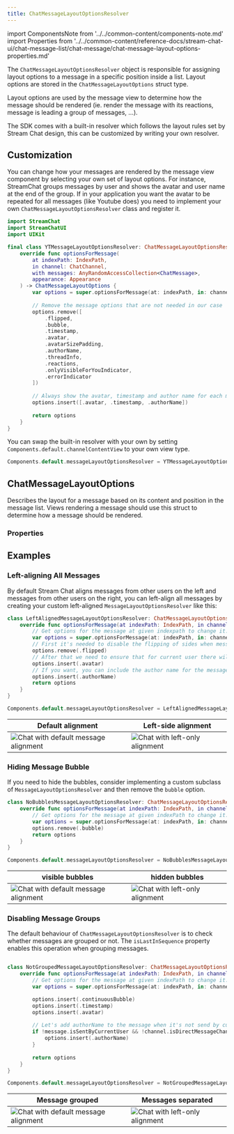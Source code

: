 ```yaml
---
title: ChatMessageLayoutOptionsResolver
---
```


import ComponentsNote from '../../common-content/components-note.md'
import Properties from '../../common-content/reference-docs/stream-chat-ui/chat-message-list/chat-message/chat-message-layout-options-properties.md'

The `ChatMessageLayoutOptionsResolver` object is responsible for assigning layout options to a message in a specific position inside a list. Layout options are stored in the `ChatMessageLayoutOptions` struct type.

Layout options are used by the message view to determine how the message should be rendered (ie. render the message with its reactions, message is leading a group of messages, ...).

The SDK comes with a built-in resolver which follows the layout rules set by Stream Chat design, this can be customized by writing your own resolver.

## Customization

You can change how your messages are rendered by the message view component by selecting your own set of layout options. For instance, StreamChat groups messages by user and shows the avatar and user name at the end of the group. If in your application you want the avatar to be repeated for all messages (like Youtube does) you need to implement your own `ChatMessageLayoutOptionsResolver` class and register it.

```swift
import StreamChat
import StreamChatUI
import UIKit

final class YTMessageLayoutOptionsResolver: ChatMessageLayoutOptionsResolver {
    override func optionsForMessage(
        at indexPath: IndexPath,
        in channel: ChatChannel,
        with messages: AnyRandomAccessCollection<ChatMessage>,
        appearance: Appearance
    ) -> ChatMessageLayoutOptions {
        var options = super.optionsForMessage(at: indexPath, in: channel, with: messages, appearance: appearance)
        
        // Remove the message options that are not needed in our case
        options.remove([
            .flipped,
            .bubble,
            .timestamp,
            .avatar,
            .avatarSizePadding,
            .authorName,
            .threadInfo,
            .reactions,
            .onlyVisibleForYouIndicator,
            .errorIndicator
        ])
        
        // Always show the avatar, timestamp and author name for each message
        options.insert([.avatar, .timestamp, .authorName])
        
        return options
    }
}
```

You can swap the built-in resolver with your own by setting `Components.default.channelContentView` to your own view type.

```swift
Components.default.messageLayoutOptionsResolver = YTMessageLayoutOptionsResolver()
```

<ComponentsNote />

## ChatMessageLayoutOptions

Describes the layout for a message based on its content and position in the message list. Views rendering a message should use this struct to determine how a message should be rendered.

### Properties

<Properties />

## Examples

### Left-aligning All Messages

By default Stream Chat aligns messages from other users on the left and messages from other users on the right, you can left-align all messages by creating your custom left-aligned `MessageLayoutOptionsResolver` like this:
 
 ```swift
 class LeftAlignedMessageLayoutOptionsResolver: ChatMessageLayoutOptionsResolver {
     override func optionsForMessage(at indexPath: IndexPath, in channel: ChatChannel, with messages: AnyRandomAccessCollection<ChatMessage>, appearance: Appearance) -> ChatMessageLayoutOptions {
         // Get options for the message at given indexpath to change it. 
         var options = super.optionsForMessage(at: indexPath, in: channel, with: messages, appearance: appearance)
         // First it's needed to disable the flipping of sides when messages is sent from current user
         options.remove(.flipped)
         // After that we need to ensure that for current user there will be avatar included in the message.
         options.insert(.avatar)
         // If you want, you can include the author name for the message as well.
         options.insert(.authorName)
         return options
     }
 }
 ```

```swift
Components.default.messageLayoutOptionsResolver = LeftAlignedMessageLayoutOptionsResolver()
```

| Default alignment | Left-side alignment |
| ------------- | ------------- |
| ![Chat with default message alignment](../../assets/message-layout-default.png)  | ![Chat with left-only alignment](../../assets/message-layout-left.png)  |

### Hiding Message Bubble

If you need to hide the bubbles, consider implementing a custom subclass of `MessageLayoutOptionsResolver` and then remove the `bubble` option.

```swift
class NoBubblesMessageLayoutOptionsResolver: ChatMessageLayoutOptionsResolver {
    override func optionsForMessage(at indexPath: IndexPath, in channel: ChatChannel, with messages: AnyRandomAccessCollection<ChatMessage>, appearance: Appearance) -> ChatMessageLayoutOptions {
        // Get options for the message at given indexPath to change it.
        var options = super.optionsForMessage(at: indexPath, in: channel, with: messages, appearance: appearance)
        options.remove(.bubble)
        return options
    }
}
``` 

```swift
Components.default.messageLayoutOptionsResolver = NoBubblesMessageLayoutOptionsResolver()
```

| visible bubbles | hidden bubbles |
| ------------- | ------------- |
| ![Chat with default message alignment](../../assets/message-layout-default.png)  | ![Chat with left-only alignment](../../assets/message-layout-nobubbles.png)  |

### Disabling Message Groups

The default behaviour of `ChatMessageLayoutOptionsResolver` is to check whether messages are grouped or not. 
The `isLastInSequence` property enables this operation when grouping messages. 

```swift

class NotGroupedMessageLayoutOptionsResolver: ChatMessageLayoutOptionsResolver {
    override func optionsForMessage(at indexPath: IndexPath, in channel: ChatChannel, with messages: AnyRandomAccessCollection<ChatMessage>, appearance: Appearance) -> ChatMessageLayoutOptions {
        // Get options for the message at given indexPath to change it.
        var options = super.optionsForMessage(at: indexPath, in: channel, with: messages, appearance: appearance)

        options.insert(.continuousBubble)
        options.insert(.timestamp)
        options.insert(.avatar)
        
        // Let's add authorName to the message when it's not send by current user.
        if !message.isSentByCurrentUser && !channel.isDirectMessageChannel {
            options.insert(.authorName)
        }
        
        return options
    }
}
``` 

```swift
Components.default.messageLayoutOptionsResolver = NotGroupedMessageLayoutOptionsResolver()
```

| Message grouped | Messages separated |
| ------------- | ------------- |
| ![Chat with default message alignment](../../assets/message-layout-squared-grouping.png)  | ![Chat with left-only alignment](../../assets/message-layout-squared-nogrouping.png)  |
